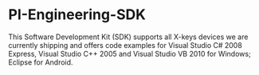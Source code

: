 # PI-Engineering-SDK
This Software Development Kit (SDK) supports all X-keys devices we are currently shipping and offers code examples for Visual Studio C# 2008 Express, Visual Studio C++ 2005 and Visual Studio VB 2010 for Windows; Eclipse for Android.
